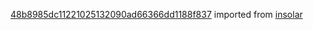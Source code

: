 [48b8985dc11221025132090ad66366dd1188f837](https://github.com/insolar/insolar/commit/48b8985dc11221025132090ad66366dd1188f837) imported from [insolar](https://github.com/insolar/insolar)
